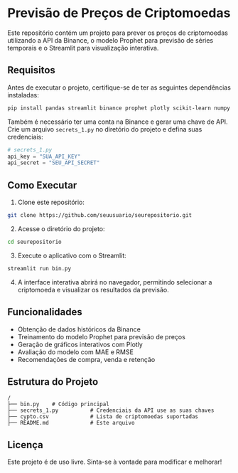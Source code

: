 # Previsão de Preços de Criptomoedas

Este repositório contém um projeto para prever os preços de criptomoedas utilizando a API da Binance, o modelo Prophet para previsão de séries temporais e o Streamlit para visualização interativa.

## Requisitos

Antes de executar o projeto, certifique-se de ter as seguintes dependências instaladas:

```bash
pip install pandas streamlit binance prophet plotly scikit-learn numpy
```

Também é necessário ter uma conta na Binance e gerar uma chave de API. Crie um arquivo `secrets_1.py` no diretório do projeto e defina suas credenciais:

```python
# secrets_1.py
api_key = "SUA_API_KEY"
api_secret = "SEU_API_SECRET"
```

## Como Executar

1. Clone este repositório:

```bash
git clone https://github.com/seuusuario/seurepositorio.git
```

2. Acesse o diretório do projeto:

```bash
cd seurepositorio
```

3. Execute o aplicativo com o Streamlit:

```bash
streamlit run bin.py
```

4. A interface interativa abrirá no navegador, permitindo selecionar a criptomoeda e visualizar os resultados da previsão.

## Funcionalidades

- Obtenção de dados históricos da Binance
- Treinamento do modelo Prophet para previsão de preços
- Geração de gráficos interativos com Plotly
- Avaliação do modelo com MAE e RMSE
- Recomendações de compra, venda e retenção

## Estrutura do Projeto

```
/
├── bin.py    # Código principal
├── secrets_1.py          # Credenciais da API use as suas chaves 
├── cypto.csv             # Lista de criptomoedas suportadas
├── README.md             # Este arquivo
```

## Licença

Este projeto é de uso livre. Sinta-se à vontade para modificar e melhorar!

